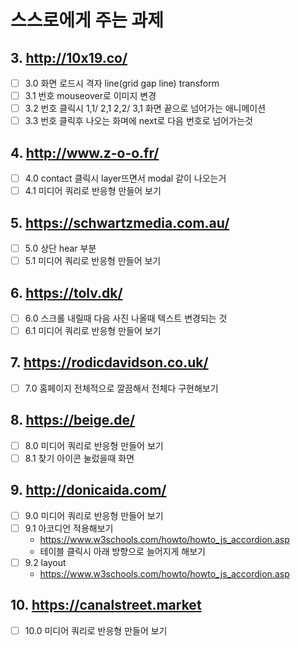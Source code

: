 # 스스로에게 주는 과제


## 3. http://10x19.co/
  - [ ] 3.0 화면 로드시 격자 line(grid gap line) transform
  - [ ] 3.1 번호 mouseover로 이미지 변경
  - [ ] 3.2 번호 클릭시 1,1/ 2,1 2,2/ 3,1 화면 끝으로 넘어가는 애니메이션
  - [ ] 3.3 번호 클릭후 나오는 화며에 next로 다음 번호로 넘어가는것 

## 4. http://www.z-o-o.fr/
  - [ ] 4.0 contact 클릭시 layer뜨면서 modal 같이 나오는거 
  - [ ] 4.1 미디어 쿼리로 반응형 만들어 보기 

## 5. https://schwartzmedia.com.au/
  - [ ] 5.0 상단 hear 부분
  - [ ] 5.1 미디어 쿼리로 반응형 만들어 보기 

## 6. https://tolv.dk/
  - [ ] 6.0 스크롤 내릴때 다음 사진 나올때 텍스트 변경되는 것 
  - [ ] 6.1 미디어 쿼리로 반응형 만들어 보기 

## 7. https://rodicdavidson.co.uk/
  - [ ] 7.0 홈페이지 전체적으로 깔끔해서 전체다 구현해보기

## 8. https://beige.de/
  - [ ] 8.0 미디어 쿼리로 반응형 만들어 보기 
  - [ ] 8.1 찾기 아이콘 눌렀을때 화면 

## 9. http://donicaida.com/
  - [ ] 9.0 미디어 쿼리로 반응형 만들어 보기 
  - [ ] 9.1 아코디언 적용해보기 
    - https://www.w3schools.com/howto/howto_js_accordion.asp
    - 테이블 클릭시 아래 방향으로 늘어지게 해보기
  - [ ] 9.2 layout
    - https://www.w3schools.com/howto/howto_js_accordion.asp
    

## 10. https://canalstreet.market
  - [ ] 10.0 미디어 쿼리로 반응형 만들어 보기 